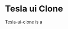 <h1>Tesla ui Clone</h1>
<p><a href="https://tesla-ui-clone-nine.vercel.app/">Tesla-ui-clone</a> is a </p>
